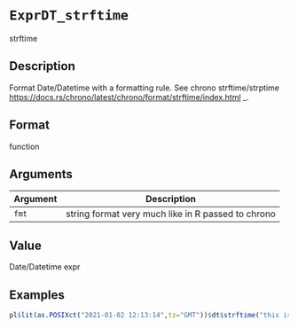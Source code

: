 # `ExprDT_strftime`

strftime


## Description

Format Date/Datetime with a formatting rule.
 See chrono strftime/strptime <https://docs.rs/chrono/latest/chrono/format/strftime/index.html> _.


## Format

function


## Arguments

Argument      |Description
------------- |----------------
`fmt`     |     string format very much like in R passed to chrono


## Value

Date/Datetime expr


## Examples

```r
pl$lit(as.POSIXct("2021-01-02 12:13:14",tz="GMT"))$dt$strftime("this is the year: %Y")$to_r()
```


